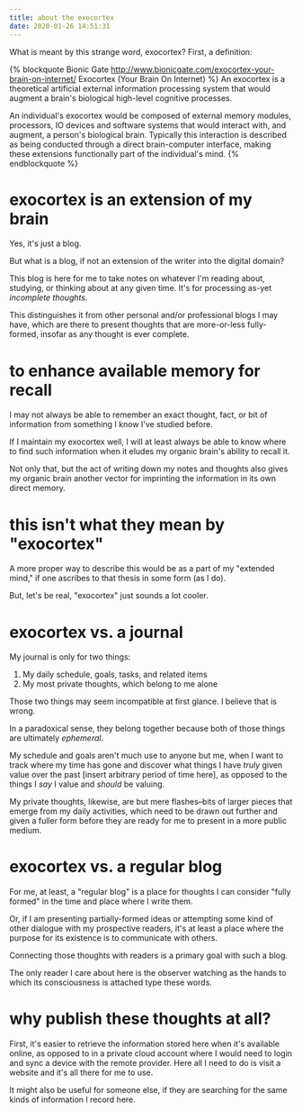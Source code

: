 ```yaml
---
title: about the exocortex
date: 2020-01-26 14:51:31
---
```


What is meant by this strange word, exocortex? First, a definition:

{% blockquote Bionic Gate http://www.bionicgate.com/exocortex-your-brain-on-internet/ Exocortex (Your Brain On Internet) %}
An exocortex is a theoretical artificial external information processing system that would augment a brain's biological high-level cognitive processes.

An individual's exocortex would be composed of external memory modules, processors, IO devices and software systems that would interact with, and augment, a person's biological brain. Typically this interaction is described as being conducted through a direct brain-computer interface, making these extensions functionally part of the individual's mind.
{% endblockquote %}

# exocortex is an extension of my brain

Yes, it's just a blog.

But what is a blog, if not an extension of the writer into the digital domain?

This blog is here for me to take notes on whatever I'm reading about, studying, or thinking about at any given time. It's for processing as-yet _incomplete thoughts_.

This distinguishes it from other personal and/or professional blogs I may have, which are there to present thoughts that are more-or-less fully-formed, insofar as any thought is ever complete.

# to enhance available memory for recall

I may not always be able to remember an exact thought, fact, or bit of information from something I know I've studied before.

If I maintain my exocortex well, I will at least always be able to know where to find such information when it eludes my organic brain's ability to recall it.

Not only that, but the act of writing down my notes and thoughts also gives my organic brain another vector for imprinting the information in its own direct memory.

# this isn't what they mean by "exocortex"

A more proper way to describe this would be as a part of my "extended mind," if one ascribes to that thesis in some form (as I do).

But, let's be real, "exocortex" just sounds a lot cooler.

# exocortex vs. a journal

My journal is only for two things:
1. My daily schedule, goals, tasks, and related items
2. My most private thoughts, which belong to me alone

Those two things may seem incompatible at first glance. I believe that is wrong.

In a paradoxical sense, they belong together because both of those things are ultimately _ephemeral_.

My schedule and goals aren't much use to anyone but me, when I want to track where my time has gone and discover what things I have _truly_ given value over the past [insert arbitrary period of time here], as opposed to the things I _say_ I value and _should_ be valuing.

My private thoughts, likewise, are but mere flashes&ndash;bits of larger pieces that emerge from my daily activities, which need to be drawn out further and given a fuller form before they are ready for me to present in a more public medium.

# exocortex vs. a regular blog

For me, at least, a "regular blog" is a place for thoughts I can consider "fully formed" in the time and place where I write them.

Or, if I am presenting partially-formed ideas or attempting some kind of other dialogue with my prospective readers, it's at least a place where the purpose for its existence is to communicate with others.

Connecting those thoughts with readers is a primary goal with such a blog.

The only reader I care about here is the observer watching as the hands to which its consciousness is attached type these words.

# why publish these thoughts at all?

First, it's easier to retrieve the information stored here when it's available online, as opposed to in a private cloud account where I would need to login and sync a device with the remote provider. Here all I need to do is visit a website and it's all there for me to use.

It might also be useful for someone else, if they are searching for the same kinds of information I record here.

